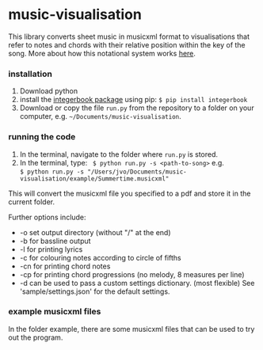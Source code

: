 # music-visualisation

This library converts sheet music in musicxml format to visualisations that refer to notes and chords with their relative position within the key of the song. More about how this notational system works [here](https://integerbook.com/about). 

### installation

1. Download python
2. install the [integerbook package](https://pypi.org/project/integerbook/0.0.2/) using pip: ``` $ pip install integerbook ```
3. Download or copy the file ```run.py``` from the repository to a folder on your computer, e.g. ```~/Documents/music-visualisation```.


### running the code
1. In the terminal, navigate to the folder where ```run.py``` is stored. 
2. In the terminal, type: ``` $ python run.py -s <path-to-song>```  e.g.   
``` $ python run.py -s "/Users/jvo/Documents/music-visualisation/example/Summertime.musicxml" ```

This will convert the musicxml file you specified to a pdf and store it in the current folder. 

Further options include:
- -o set output directory  (without "/" at the end)
- -b for bassline output
- -l for printing lyrics
- -c for colouring notes according to circle of fifths
- -cn for printing chord notes
- -cp for printing chord progressions (no melody, 8 measures per line)
- -d <path-to-settings-dictionary> can be used to pass a custom settings dictionary. (most flexible) See 'sample/settings.json' for the default settings.


### example musicxml files
In the folder example, there are some musicxml files that can be used to try out the program. 